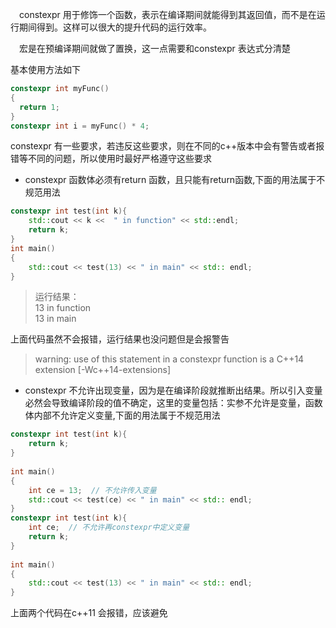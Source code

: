 &emsp;constexpr  用于修饰一个函数，表示在编译期间就能得到其返回值，而不是在运行期间得到。这样可以很大的提升代码的运行效率。

&emsp;宏是在预编译期间就做了置换，这一点需要和constexpr 表达式分清楚

基本使用方法如下
```cpp
constexpr int myFunc()
{
  return 1;
}
constexpr int i = myFunc() * 4;
```
constexpr  有一些要求，若违反这些要求，则在不同的c++版本中会有警告或者报错等不同的问题，所以使用时最好严格遵守这些要求

* constexpr  函数体必须有return 函数，且只能有return函数,下面的用法属于不规范用法
   
```cpp
constexpr int test(int k){
    std::cout << k <<  " in function" << std::endl;
    return k;
}
int main()
{   
    std::cout << test(13) << " in main" << std:: endl;
}
```
>运行结果： \
>13 in function \
>13 in main 

上面代码虽然不会报错，运行结果也没问题但是会报警告

> warning: use of this statement in a constexpr function is a C++14 extension [-Wc++14-extensions]

* constexpr 不允许出现变量，因为是在编译阶段就推断出结果。所以引入变量必然会导致编译阶段的值不确定，这里的变量包括：实参不允许是变量，函数体内部不允许定义变量,下面的用法属于不规范用法

```cpp
constexpr int test(int k){
    return k;
}
 
int main()
{   
    int ce = 13;  // 不允许传入变量
    std::cout << test(ce) << " in main" << std:: endl;
}
constexpr int test(int k){
    int ce;  // 不允许再constexpr中定义变量
    return k;
}
 
int main()
{   
    std::cout << test(13) << " in main" << std:: endl;
}
```
上面两个代码在c++11 会报错，应该避免
